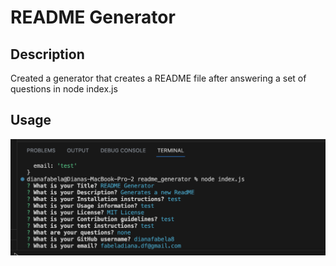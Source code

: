 # README Generator

## Description
Created a generator that creates a README file after answering a set of questions in node index.js

## Usage

![This includes node index.js](./nodeindexjs2.png)
